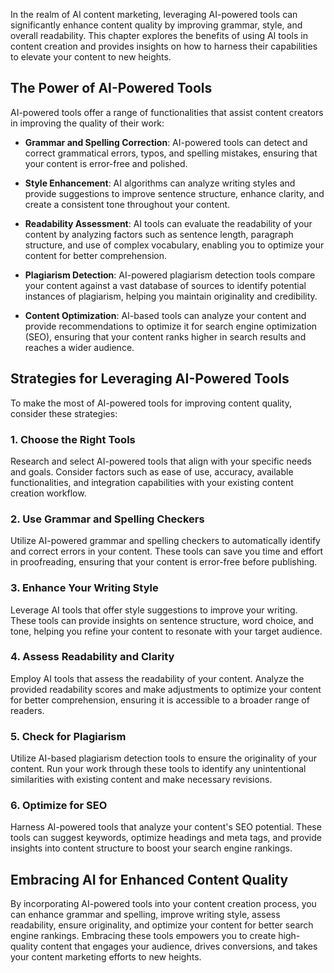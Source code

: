 

In the realm of AI content marketing, leveraging AI-powered tools can significantly enhance content quality by improving grammar, style, and overall readability. This chapter explores the benefits of using AI tools in content creation and provides insights on how to harness their capabilities to elevate your content to new heights.

The Power of AI-Powered Tools
-----------------------------

AI-powered tools offer a range of functionalities that assist content creators in improving the quality of their work:

* **Grammar and Spelling Correction**: AI-powered tools can detect and correct grammatical errors, typos, and spelling mistakes, ensuring that your content is error-free and polished.

* **Style Enhancement**: AI algorithms can analyze writing styles and provide suggestions to improve sentence structure, enhance clarity, and create a consistent tone throughout your content.

* **Readability Assessment**: AI tools can evaluate the readability of your content by analyzing factors such as sentence length, paragraph structure, and use of complex vocabulary, enabling you to optimize your content for better comprehension.

* **Plagiarism Detection**: AI-powered plagiarism detection tools compare your content against a vast database of sources to identify potential instances of plagiarism, helping you maintain originality and credibility.

* **Content Optimization**: AI-based tools can analyze your content and provide recommendations to optimize it for search engine optimization (SEO), ensuring that your content ranks higher in search results and reaches a wider audience.

Strategies for Leveraging AI-Powered Tools
------------------------------------------

To make the most of AI-powered tools for improving content quality, consider these strategies:

### 1. Choose the Right Tools

Research and select AI-powered tools that align with your specific needs and goals. Consider factors such as ease of use, accuracy, available functionalities, and integration capabilities with your existing content creation workflow.

### 2. Use Grammar and Spelling Checkers

Utilize AI-powered grammar and spelling checkers to automatically identify and correct errors in your content. These tools can save you time and effort in proofreading, ensuring that your content is error-free before publishing.

### 3. Enhance Your Writing Style

Leverage AI tools that offer style suggestions to improve your writing. These tools can provide insights on sentence structure, word choice, and tone, helping you refine your content to resonate with your target audience.

### 4. Assess Readability and Clarity

Employ AI tools that assess the readability of your content. Analyze the provided readability scores and make adjustments to optimize your content for better comprehension, ensuring it is accessible to a broader range of readers.

### 5. Check for Plagiarism

Utilize AI-based plagiarism detection tools to ensure the originality of your content. Run your work through these tools to identify any unintentional similarities with existing content and make necessary revisions.

### 6. Optimize for SEO

Harness AI-powered tools that analyze your content's SEO potential. These tools can suggest keywords, optimize headings and meta tags, and provide insights into content structure to boost your search engine rankings.

Embracing AI for Enhanced Content Quality
-----------------------------------------

By incorporating AI-powered tools into your content creation process, you can enhance grammar and spelling, improve writing style, assess readability, ensure originality, and optimize your content for better search engine rankings. Embracing these tools empowers you to create high-quality content that engages your audience, drives conversions, and takes your content marketing efforts to new heights.
